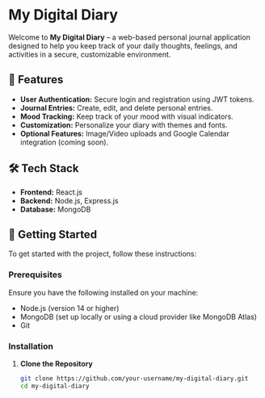 # My Digital Diary

Welcome to **My Digital Diary** – a web-based personal journal application designed to help you keep track of your daily thoughts, feelings, and activities in a secure, customizable environment.

## 🚀 Features

- **User Authentication:** Secure login and registration using JWT tokens.
- **Journal Entries:** Create, edit, and delete personal entries.
- **Mood Tracking:** Keep track of your mood with visual indicators.
- **Customization:** Personalize your diary with themes and fonts.
- **Optional Features:** Image/Video uploads and Google Calendar integration (coming soon).

## 🛠 Tech Stack

- **Frontend:** React.js
- **Backend:** Node.js, Express.js
- **Database:** MongoDB

## 🌱 Getting Started

To get started with the project, follow these instructions:

### Prerequisites

Ensure you have the following installed on your machine:

- Node.js (version 14 or higher)
- MongoDB (set up locally or using a cloud provider like MongoDB Atlas)
- Git

### Installation

1. **Clone the Repository**

   ```bash
   git clone https://github.com/your-username/my-digital-diary.git
   cd my-digital-diary

